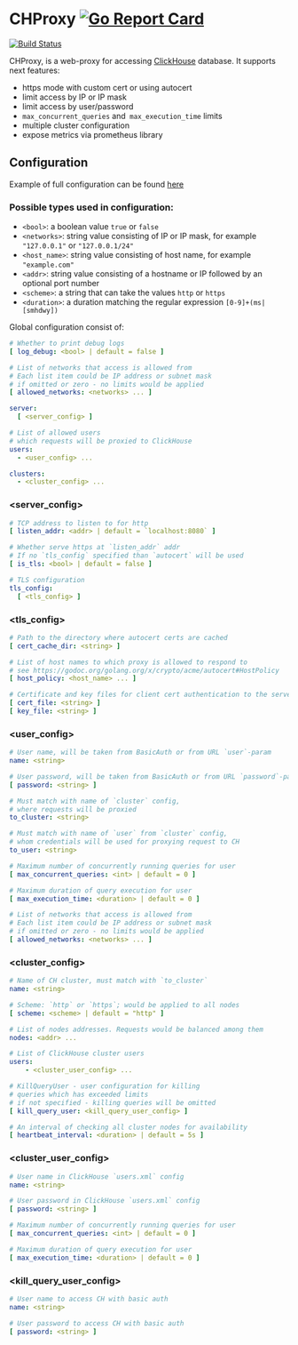 # CHProxy [![Go Report Card](https://goreportcard.com/badge/github.com/Vertamedia/chproxy)](https://goreportcard.com/report/github.com/Vertamedia/chproxy)
[![Build Status](https://travis-ci.org/Vertamedia/chproxy.svg?branch=master)](https://travis-ci.org/Vertamedia/chproxy.svg?branch=master)


CHProxy, is a web-proxy for accessing [ClickHouse](https://clickhouse.yandex) database. It supports next features:

- https mode with custom cert or using autocert
- limit access by IP or IP mask
- limit access by user/password
- `max_concurrent_queries` and` max_execution_time` limits
- multiple cluster configuration
- expose metrics via prometheus library


## Configuration

Example of full configuration can be found [here](https://github.com/Vertamedia/chproxy/blob/master/config/testdata/full.yml)


### Possible types used in configuration:

 - `<bool>`: a boolean value `true` or `false`
 - `<networks>`: string value consisting of IP or IP mask, for example `"127.0.0.1"` or `"127.0.0.1/24"`
 - `<host_name>`: string value consisting of host name, for example `"example.com"`
 - `<addr>`: string value consisting of a hostname or IP followed by an optional port number
 - `<scheme>`: a string that can take the values `http` or `https`
 - `<duration>`: a duration matching the regular expression `[0-9]+(ms|[smhdwy])`


Global configuration consist of:
```yml
# Whether to print debug logs
[ log_debug: <bool> | default = false ]

# List of networks that access is allowed from
# Each list item could be IP address or subnet mask
# if omitted or zero - no limits would be applied
[ allowed_networks: <networks> ... ]

server:
  [ <server_config> ]

# List of allowed users
# which requests will be proxied to ClickHouse
users:
  - <user_config> ...

clusters:
  - <cluster_config> ...
```

### <server_config>
```yml
# TCP address to listen to for http
[ listen_addr: <addr> | default = `localhost:8080` ]

# Whether serve https at `listen_addr` addr
# If no `tls_config` specified than `autocert` will be used
[ is_tls: <bool> | default = false ]

# TLS configuration
tls_config:
  [ <tls_config> ]
```

### <tls_config>
```yml
# Path to the directory where autocert certs are cached
[ cert_cache_dir: <string> ]

# List of host names to which proxy is allowed to respond to
# see https://godoc.org/golang.org/x/crypto/acme/autocert#HostPolicy
[ host_policy: <host_name> ... ]

# Certificate and key files for client cert authentication to the server
[ cert_file: <string> ]
[ key_file: <string> ]
```

### <user_config>
```yml
# User name, will be taken from BasicAuth or from URL `user`-param
name: <string>

# User password, will be taken from BasicAuth or from URL `password`-param
[ password: <string> ]

# Must match with name of `cluster` config,
# where requests will be proxied
to_cluster: <string>

# Must match with name of `user` from `cluster` config,
# whom credentials will be used for proxying request to CH
to_user: <string>

# Maximum number of concurrently running queries for user
[ max_concurrent_queries: <int> | default = 0 ]

# Maximum duration of query execution for user
[ max_execution_time: <duration> | default = 0 ]

# List of networks that access is allowed from
# Each list item could be IP address or subnet mask
# if omitted or zero - no limits would be applied
[ allowed_networks: <networks> ... ]

```

### <cluster_config>
```yml
# Name of CH cluster, must match with `to_cluster`
name: <string>

# Scheme: `http` or `https`; would be applied to all nodes
[ scheme: <scheme> | default = "http" ]

# List of nodes addresses. Requests would be balanced among them
nodes: <addr> ...

# List of ClickHouse cluster users
users:
    - <cluster_user_config> ...

# KillQueryUser - user configuration for killing
# queries which has exceeded limits
# if not specified - killing queries will be omitted
[ kill_query_user: <kill_query_user_config> ]

# An interval of checking all cluster nodes for availability
[ heartbeat_interval: <duration> | default = 5s ]
```

### <cluster_user_config>
```yml
# User name in ClickHouse `users.xml` config
name: <string>

# User password in ClickHouse `users.xml` config
[ password: <string> ]

# Maximum number of concurrently running queries for user
[ max_concurrent_queries: <int> | default = 0 ]

# Maximum duration of query execution for user
[ max_execution_time: <duration> | default = 0 ]
```

### <kill_query_user_config>
```yml
# User name to access CH with basic auth
name: <string>

# User password to access CH with basic auth
[ password: <string> ]
```